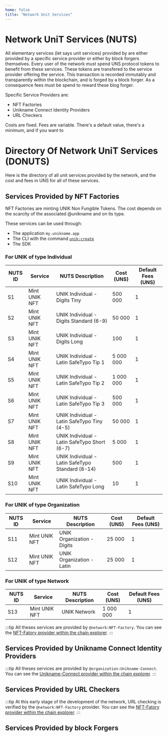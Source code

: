 ```yaml
---
home: false
title: "Network Unit Services"
---
```


# Network UniT Services (NUTS)

All elementary services (let says unit services) provided by <uns/> are either provided by a specific service provider or either by block forgers themselves. Every user of the network must spend UNS protocol tokens to benefit from these services. These tokens are transfered to the service provider offering the service. This transaction is recorded immutably and transparently within the blockchain, and is forged by a block forger. As a consequence fees must be spend to reward these blog forger. 

Specific Service Providers are:
- NFT Factories
- Unikname Connect Identity Providers
- URL Checkers

Costs are fixed.
Fees are variable. There's a default value, there's a minimum, and if you want to 


# Directory Of Network UniT Services (DONUTS)

Here is the directory of all unit services provided by the network, and the cost and fees in UNS for all of these services.

## Services Provided by NFT Factories

NFT Factories are minting UNIK Non Fungible Tokens. The cost depends on the scarcity of the associated @unikname and on its type.

These services can be used through: 
- The application ``my.unikname.app``
- The CLI with the command [`unik:create`](/uns-use-the-network/cli.html#unik-create)
- The SDK 

### For UNIK of type Individual
| NUTS ID | Service | NUTS Description | Cost (UNS) | Default Fees (UNS) |
|-|-|-|-|-|
| S1 | Mint UNIK NFT | UNIK Individual - Digits Tiny | 500 000 | 1 |
| S2 | Mint UNIK NFT | UNIK Individual - Digits Standard (6-9) | 50 000 | 1 |
| S3 | Mint UNIK NFT | UNIK Individual - Digits Long | 100 | 1 |
| S4 | Mint UNIK NFT | UNIK Individual - Latin SafeTypo Tip 1 | 5 000 000 | 1 |
| S5 | Mint UNIK NFT | UNIK Individual - Latin SafeTypo Tip 2 | 1 000 000 | 1 |
| S6 | Mint UNIK NFT | UNIK Individual - Latin SafeTypo Tip 3 |   500 000 | 1 |
| S7 | Mint UNIK NFT | UNIK Individual - Latin SafeTypo Tiny (4-5) | 50 000 | 1 |
| S8 | Mint UNIK NFT | UNIK Individual - Latin SafeTypo Short (6-7) | 5 000 | 1 |
| S9 | Mint UNIK NFT | UNIK Individual - Latin SafeTypo Standard (8-14) | 500 | 1 |
| S10 | Mint UNIK NFT | UNIK Individual - Latin SafeTypo Long | 10 | 1 |

### For UNIK of type Organization
| NUTS ID | Service | NUTS Description | Cost (UNS) | Default Fees (UNS) |
|-|-|-|-|-|
| S11 | Mint UNIK NFT | UNIK Organization - Digits | 25 000 | 1 |
| S12 | Mint UNIK NFT | UNIK Organization - Latin | 25 000 | 1 |

### For UNIK of type Network 
| NUTS ID | Service | NUTS Description | Cost (UNS) | Default Fees (UNS) |
|-|-|-|-|-|
| S13 | Mint UNIK NFT | UNIK Network | 1 000 000 | 1 |

:::tip
All theses services are provided by `@network:NFT-Factory`. You can see the [NFT-Fatory provider within the chain explorer](https://explorer.uns.network/uniks/fbfbe7d9e8c005f1a9937d9fd17c4ef7da2ff8037a71e6cb7847b302eda4d08a).
:::

## Services Provided by Unikname Connect Identity Providers

:::tip
All theses services are provided by `@organization:Unikname-Connect`. You can see the [Unikname-Connect provider within the chain explorer](https://explorer.uns.network/uniks/c1917f3ccd56a7e47f68028c6970d0b005dc31ebc61ccc6df08d7605bce82a0f).
:::

## Services Provided by URL Checkers

:::tip
At this early stage of the development of the network, URL checking is verified by the `@network:NFT-Factory` provider. You can see the [NFT-Fatory provider within the chain explorer](https://explorer.uns.network/uniks/fbfbe7d9e8c005f1a9937d9fd17c4ef7da2ff8037a71e6cb7847b302eda4d08a).
:::


## Services Provided by block Forgers

